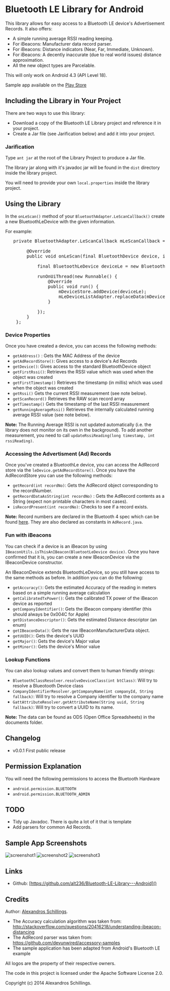 # Bluetooth LE Library for Android

This library allows for easy access to a Bluetooth LE device's Advertisement Records.
It also offers:

* A simple running average RSSI reading keeping.
* For iBeacons: Manufacturer data record parser.
* For iBeacons: Distance indicators (Near, Far, Immediate, Unknown).
* For iBeacons: A decently inaccurate (due to real world issues) distance approximation.
* All the new object types are Parcelable.

This will only work on Android 4.3 (API Level 18). 

Sample app available on the [Play Store](https://play.google.com/store/apps/details?id=uk.co.alt236.btlescan) 

## Including the Library in Your Project
There are two ways to use this library:

* Download a copy of the Bluetooth LE Library project and reference it in your project.
* Create a Jar file (see Jarification below) and add it into your project.


### Jarification

Type `ant jar` at the root of the Library Project to produce a Jar file.

The library jar along with it's javadoc jar will be found in the `dist` directory inside the library project.

You will need to provide your own `local.properties` inside the library project.

## Using the Library
In the `onLeScan()` method of your `BluetoothAdapter.LeScanCallback()` create a new BluetoothLeDevice with the given information.

For example:

<pre>
   private BluetoothAdapter.LeScanCallback mLeScanCallback = new BluetoothAdapter.LeScanCallback() {
   
        @Override
		public void onLeScan(final BluetoothDevice device, int rssi, byte[] scanRecord) {
		
			final BluetoothLeDevice deviceLe = new BluetoothLeDevice(device, rssi, scanRecord, System.currentTimeMillis());
			
			runOnUiThread(new Runnable() {
				@Override
				public void run() {
					mDeviceStore.addDevice(deviceLe);
					mLeDeviceListAdapter.replaceData(mDeviceStore.getDeviceList());
				}
				
			});
		}
	};
</pre>

### Device Properties

Once you have created a device, you can access the following methods:

* `getAddress()` : Gets the MAC Address of the device
* `getAdRecordStore()`: Gives access to a device's Ad Records
* `getDevice()`: Gives access to the standard BluetoothDevice object
* `getFirstRssi()`: Retrieves the RSSI value which was used when the object was created
* `getFirstTimestamp()` Retrieves the timestamp (in millis) which was used when the object was created
* `getRssi()` Gets the current RSSI measurement (see note below).
* `getScanRecord()` Retrieves the RAW scan record array
* `getTimestamp()` Gets the timestamp of the last RSSI measurement
* `getRunningAverageRssi()` Retrieves the internally calculated running average RSSI value (see note below).


**Note:** The Running Average RSSI is not updated automatically (i.e. the library does not monitor on its own in the background). To add another measurement, you need to call `updateRssiReading(long timestamp, int rssiReading)`.


### Accessing the Advertisment (Ad) Records

Once you've created a BluetoothLe device, you can access the AdRecord store via the `leDevice.getAdRecordStore()`. Once you have the AdRecordStore you can use the following methods:

* `getRecord(int recordNo)`: Gets the AdRecord object corresponding to the recordNumber.
* `getRecordDataAsString(int recordNo)` : Gets the AdRecord contents as a String (expect non printable characters in most cases).
* `isRecordPresent(int recordNo)`: Checks to see if a record exists.

**Note:** Record numbers are declared in the Bluetooth 4 spec which can be found [here](https://developer.bluetooth.org/TechnologyOverview/Pages/core-specification.aspx).
They are also declared as constants in `AdRecord.java`.

### Fun with iBeacons
You can check if a device is an iBeacon by using `IBeaconUtils.isThisAnIBeacon(BluetootLeDevice device)`. Once you have confirmed that it is, you can create a new IBeaconDevice via the IBeaconDevice constructor.

An IBeaconDevice extends BluetoothLeDevice, so you still have access to the same methods as before. In addition you can do the following:

* `getAccuracy()`: Gets the estimated Accuracy of the reading in meters based on a simple running average calculation
* `getCalibratedTxPower()`: Gets the calibrated TX power of the iBeacon device as reported
* `getCompanyIdentifier()`: Gets the iBeacon company identifier (this should always be 0x004C for Apple)
* `getDistanceDescriptor()`: Gets the estimated Distance descriptor (an enum)
* `getIBeaconData()`: Gets the raw IBeaconManufacturerData object.
* `getUUID()`: Gets the device's UUID
* `getMajor()`: Gets the device's Major value
* `getMinor()`: Gets the device's Minor value


### Lookup Functions
You can also lookup values and convert them to human friendly strings:
* `BluetoothClassResolver.resolveDeviceClass(int btClass)`: Will try to resolve a Blueotooth Device class
* `CompanyIdentifierResolver.getCompanyName(int companyId, String fallback)`: Will try to resolve a Company identifier to the company name
* `GattAttributeResolver.getAttributeName(String uuid, String fallback)`: Will try to convert a UUID to its name.

**Note:** The data can be found as ODS (Open Office Spreadsheets) in the documents folder. 

## Changelog
* v0.0.1 First public release

## Permission Explanation
You will need the following permissions to access the Bluetooth Hardware

* `android.permission.BLUETOOTH`
* `android.permission.BLUETOOTH_ADMIN`

## TODO

* Tidy up Javadoc. There is quite a lot of it that is template
* Add parsers for common Ad Records.

## Sample App Screenshots

![screenshot1](https://github.com/alt236/Bluetooth-LE-Library---Android/raw/master/screenshots/screenshot_1.png)
![screenshot2](https://github.com/alt236/Bluetooth-LE-Library---Android/raw/master/screenshots/screenshot_2.png)
![screenshot3](https://github.com/alt236/Bluetooth-LE-Library---Android/raw/master/screenshots/screenshot_3.png)

## Links
* Github: [https://github.com/alt236/Bluetooth-LE-Library---Android]()

## Credits
Author: [Alexandros Schillings](https://github.com/alt236).

* The Accuracy calculation algorithm was taken from: http://stackoverflow.com/questions/20416218/understanding-ibeacon-distancing
* The AdRecord parser was taken from: https://github.com/devunwired/accessory-samples
* The sample application has been adapted from Android's Bluetooth LE example

All logos are the property of their respective owners.

The code in this project is licensed under the Apache Software License 2.0.

Copyright (c) 2014 Alexandros Schillings.